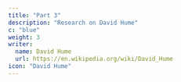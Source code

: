 ```yaml
---
title: "Part 3"
description: "Research on David Hume"
c: "blue"
weight: 3
writer:
  name: David Hume
  url: https://en.wikipedia.org/wiki/David_Hume
icon: "David Hume"
---
```

